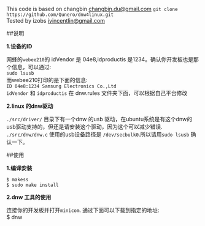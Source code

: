 This code is based on changbin <changbin.du@gmail.com>
`git clone https://github.com/Qunero/dnw4linux.git`                   
Tested by izobs <ivincentlin@gmail.com>

##说明

__1.设备的ID__

网蜂的`webee210`的 idVendor 是 04e8,idproductis 是1234。确认你开发板也是那个信息，可以通过:           
    `sudo lsusb`                                        
而webee210打印的是下面的信息:             
    `ID 04e8:1234 Samsung Electronics Co.,Ltd`     
`idVendor` 和 `idproductis` 在 dnw.rules 文件夹下面，可以根据自己平台修改                             

__2.linux 的dnw驱动__

 `./src/driver/` 目录下有一个dnw 的usb 驱动，在ubuntu系统是有这个dnw的usb驱动支持的，但还是请安装这个驱动，因为这个可以减少错误.
 `./src/dnw/dnw.c` 使用的usb设备路径是 `/dev/secbulk0`.所以请用`sudo lsusb` 确认一下。

##使用

__1.编译安装__

	$ makess                                 
	$ sudo make install                            

__2.dnw 工具的使用__ 

连接你的开发板并打开`minicom`. 通过下面可以下载到指定的地址:                     
	$ dnw <download address>


